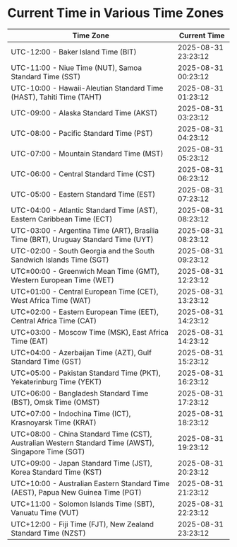 # Current Time in Various Time Zones

| Time Zone | Current Time |
|-----------|--------------|
| UTC-12:00 - Baker Island Time (BIT) | 2025-08-31 23:23:12 |
| UTC-11:00 - Niue Time (NUT), Samoa Standard Time (SST) | 2025-08-31 00:23:12 |
| UTC-10:00 - Hawaii-Aleutian Standard Time (HAST), Tahiti Time (TAHT) | 2025-08-31 01:23:12 |
| UTC-09:00 - Alaska Standard Time (AKST) | 2025-08-31 03:23:12 |
| UTC-08:00 - Pacific Standard Time (PST) | 2025-08-31 04:23:12 |
| UTC-07:00 - Mountain Standard Time (MST) | 2025-08-31 05:23:12 |
| UTC-06:00 - Central Standard Time (CST) | 2025-08-31 06:23:12 |
| UTC-05:00 - Eastern Standard Time (EST) | 2025-08-31 07:23:12 |
| UTC-04:00 - Atlantic Standard Time (AST), Eastern Caribbean Time (ECT) | 2025-08-31 08:23:12 |
| UTC-03:00 - Argentina Time (ART), Brasília Time (BRT), Uruguay Standard Time (UYT) | 2025-08-31 08:23:12 |
| UTC-02:00 - South Georgia and the South Sandwich Islands Time (SGT) | 2025-08-31 09:23:12 |
| UTC±00:00 - Greenwich Mean Time (GMT), Western European Time (WET) | 2025-08-31 12:23:12 |
| UTC+01:00 - Central European Time (CET), West Africa Time (WAT) | 2025-08-31 13:23:12 |
| UTC+02:00 - Eastern European Time (EET), Central Africa Time (CAT) | 2025-08-31 14:23:12 |
| UTC+03:00 - Moscow Time (MSK), East Africa Time (EAT) | 2025-08-31 14:23:12 |
| UTC+04:00 - Azerbaijan Time (AZT), Gulf Standard Time (GST) | 2025-08-31 15:23:12 |
| UTC+05:00 - Pakistan Standard Time (PKT), Yekaterinburg Time (YEKT) | 2025-08-31 16:23:12 |
| UTC+06:00 - Bangladesh Standard Time (BST), Omsk Time (OMST) | 2025-08-31 17:23:12 |
| UTC+07:00 - Indochina Time (ICT), Krasnoyarsk Time (KRAT) | 2025-08-31 18:23:12 |
| UTC+08:00 - China Standard Time (CST), Australian Western Standard Time (AWST), Singapore Time (SGT) | 2025-08-31 19:23:12 |
| UTC+09:00 - Japan Standard Time (JST), Korea Standard Time (KST) | 2025-08-31 20:23:12 |
| UTC+10:00 - Australian Eastern Standard Time (AEST), Papua New Guinea Time (PGT) | 2025-08-31 21:23:12 |
| UTC+11:00 - Solomon Islands Time (SBT), Vanuatu Time (VUT) | 2025-08-31 22:23:12 |
| UTC+12:00 - Fiji Time (FJT), New Zealand Standard Time (NZST) | 2025-08-31 23:23:12 |
